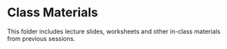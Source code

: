 # Class Materials

This folder includes lecture slides, worksheets and other in-class materials from previous sessions.

